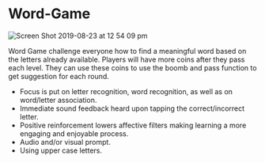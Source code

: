 # Word-Game

![Screen Shot 2019-08-23 at 12 54 09 pm](https://user-images.githubusercontent.com/2743622/63563720-75508e00-c5a5-11e9-8b2e-4e406de900ad.png)

Word Game challenge everyone how to find a meaningful word based on the letters already available. Players will have more coins after they pass each level. They can use these coins to use the boomb and pass function to get suggestion for each round.

- Focus is put on letter recognition, word recognition, as well as on word/letter association.
- Immediate sound feedback heard upon tapping the correct/incorrect letter.
- Positive reinforcement lowers affective filters making learning a more engaging and enjoyable process.
- Audio and/or visual prompt.
- Using upper case letters.
